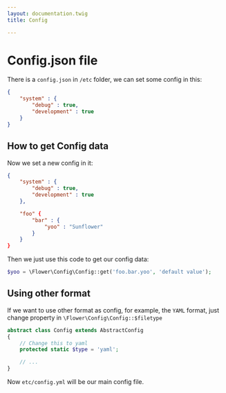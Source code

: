 ```yaml
---
layout: documentation.twig
title: Config

---
```


# Config.json file

There is a `config.json` in `/etc` folder, we can set some config in this:

``` json
{
	"system" : {
		"debug" : true,
		"development" : true
	}
}
```

## How to get Config data

Now we set a new config in it:

``` json
{
	"system" : {
		"debug" : true,
		"development" : true
	},

	"foo" {
	    "bar" : {
	        "yoo" : "Sunflower"
	    }
	}
}
```

Then we just use this code to get our config data:

``` php
$yoo = \Flower\Config\Config::get('foo.bar.yoo', 'default value');
```

## Using other format

If we want to use other format as config, for example, the `YAML` format, just change property in `\Flower\Config\Config::$filetype`

``` php
abstract class Config extends AbstractConfig
{
    // Change this to yaml
	protected static $type = 'yaml';

    // ...
}
```

Now `etc/config.yml` will be our main config file.
